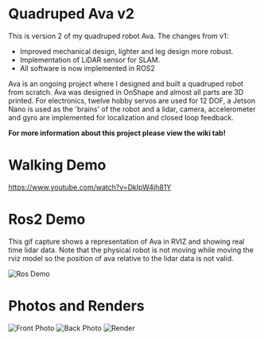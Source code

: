 # Quadruped Ava v2

This is version 2 of my quadruped robot Ava. The changes from v1:
- Improved mechanical design, lighter and leg design more robust.
- Implementation of LiDAR sensor for SLAM.
- All software is now implemented in ROS2

Ava is an ongoing project where I designed and built a quadruped robot from scratch. Ava was designed in OnShape and almost all parts are 3D printed. For electronics, twelve hobby servos are used for 12 DOF, a Jetson Nano is used as the 'brains' of the robot and a lidar, camera, accelerometer and gyro are implemented for localization and closed loop feedback.

**For more information about this project please view the wiki tab!**

# Walking Demo

https://www.youtube.com/watch?v=DkIpW4jh81Y

# Ros2 Demo

This gif capture shows a representation of Ava in RVIZ and showing real time lidar data. Note that the physical robot is not moving while moving the rviz model so the position of ava relative to the lidar data is not valid.

![Ros Demo](https://raw.githubusercontent.com/soybeanboy15/dev_ava/hq/assets/RosDemo.gif)

# Photos and Renders

![Front Photo](https://raw.githubusercontent.com/soybeanboy15/dev_ava/master/assets/FrontPhoto.png)
![Back Photo](https://raw.githubusercontent.com/soybeanboy15/dev_ava/master/assets/BackPhoto.png)
![Render](https://raw.githubusercontent.com/soybeanboy15/dev_ava/master/assets/RenderAva.png)






